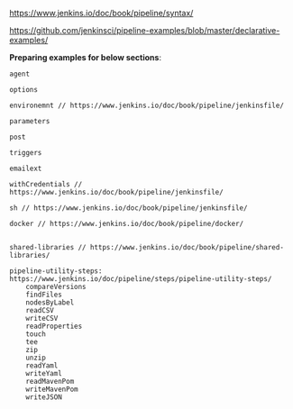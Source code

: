 https://www.jenkins.io/doc/book/pipeline/syntax/

https://github.com/jenkinsci/pipeline-examples/blob/master/declarative-examples/

**Preparing examples for below sections**:

	agent

	options

	environemnt	// https://www.jenkins.io/doc/book/pipeline/jenkinsfile/

	parameters

	post

	triggers
	
	emailext
	
	withCredentials // https://www.jenkins.io/doc/book/pipeline/jenkinsfile/
	
	sh // https://www.jenkins.io/doc/book/pipeline/jenkinsfile/

	docker // https://www.jenkins.io/doc/book/pipeline/docker/
	
	
	shared-libraries // https://www.jenkins.io/doc/book/pipeline/shared-libraries/
	
	pipeline-utility-steps: https://www.jenkins.io/doc/pipeline/steps/pipeline-utility-steps/
		compareVersions
		findFiles
		nodesByLabel
		readCSV
		writeCSV
		readProperties
		touch
		tee
		zip
		unzip
		readYaml
		writeYaml
		readMavenPom
		writeMavenPom
		writeJSON
